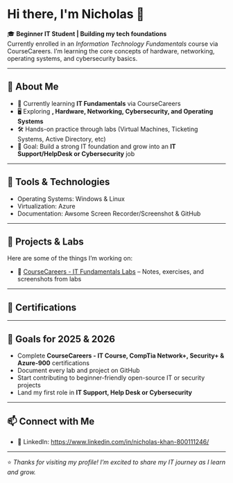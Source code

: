 # Hi there, I'm Nicholas 👋  

🎓 **Beginner IT Student | Building my tech foundations**  
Currently enrolled in an *Information Technology Fundamentals* course via CourseCareers. I’m learning the core concepts of hardware, networking, operating systems, and cybersecurity basics.  

---

## 🚀 About Me
- 🌱 Currently learning **IT Fundamentals** via CourseCareers
- 🖥️ Exploring **, Hardware, Networking, Cybersecurity, and Operating Systems**  
- 🛠️ Hands-on practice through labs (Virtual Machines, Ticketing Systems, Active Directory, etc)  
- 🎯 Goal: Build a strong IT foundation and grow into an **IT Support/HelpDesk or Cybersecurity** job

---

## 🔧 Tools & Technologies
- Operating Systems: Windows & Linux  
- Virtualization: Azure
- Documentation: Awsome Screen Recorder/Screenshot & GitHub

---

## 📂 Projects & Labs
Here are some of the things I’m working on:  
- 📝 [CourseCareers - IT Fundamentals Labs](#) – Notes, exercises, and screenshots from labs

---

## 📄 Certifications

---

## 🌟 Goals for 2025 & 2026
- Complete **CourseCareers - IT Course, CompTia Network+, Security+ & Azure-900** certifications  
- Document every lab and project on GitHub  
- Start contributing to beginner-friendly open-source IT or security projects  
- Land my first role in **IT Support, Help Desk or Cybersecurity**  

---

## 📫 Connect with Me
- 💼 LinkedIn: https://www.linkedin.com/in/nicholas-khan-800111246/
 
---

⭐️ *Thanks for visiting my profile! I’m excited to share my IT journey as I learn and grow.*
